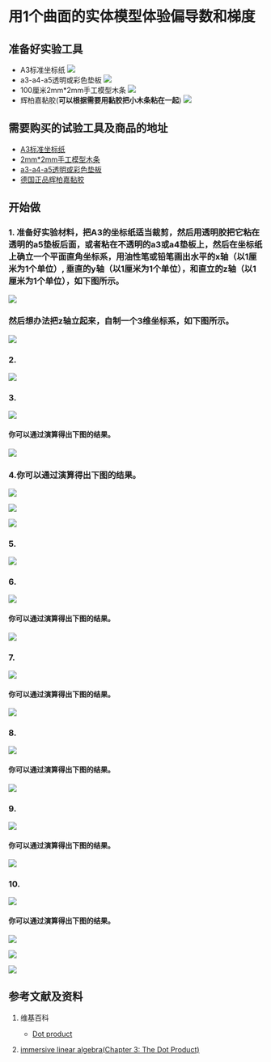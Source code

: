 # 用1个曲面的实体模型体验偏导数和梯度

## 准备好实验工具

- A3标准坐标纸
![](/images/微分/用1个曲面的实体模型体验偏导数和梯度/A3标准坐标纸.jpg)
- a3-a4-a5透明或彩色垫板
![](/images/微分/用1个曲面的实体模型体验偏导数和梯度/A3-a4-a5透明或彩色垫板.jpg)
- 100厘米2mm*2mm手工模型木条
![](/images/微分/用1个曲面的实体模型体验偏导数和梯度/2mm手工模型木条.jpg)
- 辉柏嘉黏胶(**可以根据需要用黏胶把小木条粘在一起**)
![](/images/微分/用1个曲面的实体模型体验偏导数和梯度/辉柏嘉黏胶.jpg)

## 需要购买的试验工具及商品的地址

- [A3标准坐标纸](https://detail.tmall.com/item.htm?id=27142292922&ali_refid=a3_430583_1006:1105863285:N:dZ%20MV6sJ%20YlXqxaoC1QlJw==:77285e2bbcb0cebf9d00068f21bd840f&ali_trackid=1_77285e2bbcb0cebf9d00068f21bd840f&spm=a230r.1.14.1&skuId=3165771512170)
- [2mm*2mm手工模型木条](https://item.taobao.com/item.htm?spm=a1z09.2.0.0.7f642e8dJTGJWM&id=543446811425&_u=3c6ncud14e3)
- [a3-a4-a5透明或彩色垫板](https://detail.tmall.com/item.htm?id=572373987578&spm=a1z09.2.0.0.7f642e8dJTGJWM&_u=3c6ncud6913&skuId=3884138486259)
- [德国正品辉柏嘉黏胶](https://detail.tmall.com/item.htm?id=578158176708&spm=a1z09.2.0.0.7f642e8dJTGJWM&_u=3c6ncudc3bc&skuId=3997768894943)

## 开始做

### 1. 准备好实验材料，把A3的坐标纸适当裁剪，然后用透明胶把它粘在透明的a5垫板后面，或者粘在不透明的a3或a4垫板上，然后在坐标纸上确立一个平面直角坐标系，用油性笔或铅笔画出水平的x轴（以1厘米为1个单位）, 垂直的y轴（以1厘米为1个单位），和直立的z轴（以1厘米为1个单位），如下图所示。

![](/images/微分/用1个曲面的实体模型体验偏导数和梯度/1a1.jpg)

### 然后想办法把z轴立起来，自制一个3维坐标系，如下图所示。

![](/images/微分/用1个曲面的实体模型体验偏导数和梯度/1a2.jpg)

### 2. 

![](/images/微分/用1个曲面的实体模型体验偏导数和梯度/2a1.jpg)


### 3.

![](/images/微分/用1个曲面的实体模型体验偏导数和梯度/3a1.jpg)

#### 你可以通过演算得出下图的结果。

![](/images/微分/用1个曲面的实体模型体验偏导数和梯度/3a2.jpg)

### 4.你可以通过演算得出下图的结果。

![](/images/微分/用1个曲面的实体模型体验偏导数和梯度/4a1.jpg)

![](/images/微分/用1个曲面的实体模型体验偏导数和梯度/4a2.jpg)

![](/images/微分/用1个曲面的实体模型体验偏导数和梯度/4a3.jpg)

### 5. 

![](/images/微分/用1个曲面的实体模型体验偏导数和梯度/5a.jpg)

### 6. 

![](/images/微分/用1个曲面的实体模型体验偏导数和梯度/6a1.jpg)

#### 你可以通过演算得出下图的结果。

![](/images/微分/用1个曲面的实体模型体验偏导数和梯度/6a2.jpg)

### 7. 

![](/images/微分/用1个曲面的实体模型体验偏导数和梯度/7a1.jpg)

#### 你可以通过演算得出下图的结果。

![](/images/微分/用1个曲面的实体模型体验偏导数和梯度/7a2.jpg)

### 8. 

![](/images/微分/用1个曲面的实体模型体验偏导数和梯度/8a1.jpg)

#### 你可以通过演算得出下图的结果。

![](/images/微分/用1个曲面的实体模型体验偏导数和梯度/8a2.jpg)

### 9. 

![](/images/微分/用1个曲面的实体模型体验偏导数和梯度/9a1.jpg)

#### 你可以通过演算得出下图的结果。

![](/images/微分/用1个曲面的实体模型体验偏导数和梯度/9a2.jpg)


### 10. 

![](/images/微分/用1个曲面的实体模型体验偏导数和梯度/10a1.jpg)

#### 你可以通过演算得出下图的结果。

![](/images/微分/用1个曲面的实体模型体验偏导数和梯度/10a2.jpg)

![](/images/微分/用1个曲面的实体模型体验偏导数和梯度/10a3.jpg)

![](/images/微分/用1个曲面的实体模型体验偏导数和梯度/10a4.jpg)

## 参考文献及资料

1. 维基百科
	- [Dot product](https://en.wikipedia.org/wiki/Dot_product) 

2. [immersive linear algebra(Chapter 3: The Dot Product)](http://immersivemath.com/ila/ch03_dotproduct/ch03.html)